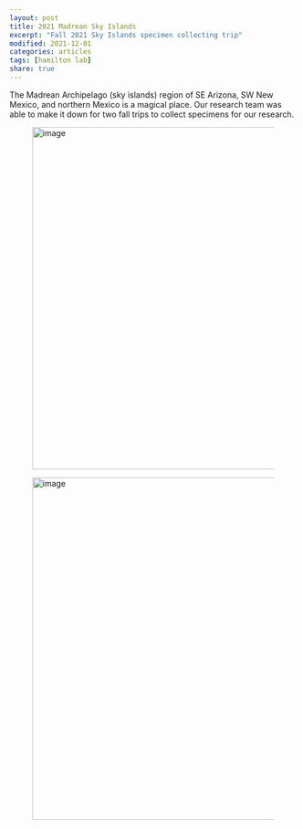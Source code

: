 ```yaml
---
layout: post
title: 2021 Madrean Sky Islands
excerpt: "Fall 2021 Sky Islands specimen collecting trip"
modified: 2021-12-01
categories: articles
tags: [hamilton lab]
share: true
---
```


The Madrean Archipelago (sky islands) region of SE Arizona, SW New Mexico, and northern Mexico is a magical place. Our research team was able to make it down for two fall trips to collect specimens for our research.
<figure>
	<a href="{{ site.url }}/images/sp_Winchester.jpg"><img src="{{ site.url }}/images/sp_Winchester.jpg" alt="image" width="600" height=""> </a>
</figure>

<figure>
	<a href="{{ site.url }}/images/campsite.jpg"><img src="{{ site.url }}/images/campsite.jpg" alt="image" width="600" height=""> </a>
</figure>
